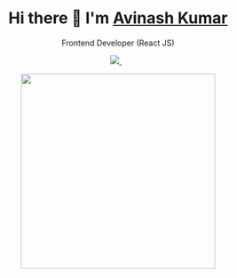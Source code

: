  <h1 align='center'>
  Hi there 👋  I'm   <a href="https://github.com/itHurtsMe2HurtU" target="_blank">
  Avinash Kumar</a>
</h1>

<p align='center'>
  Frontend Developer (React JS)
</p>

<p align='center'>
  <a href="https://www.linkedin.com/in/avinash-kumar-8047a7235/" target="_blank">
    <img src="https://img.shields.io/badge/linkedin-%230077B5.svg?&style=for-the-badge&logo=linkedin&logoColor=white" />
  </a>&nbsp;&nbsp;
</p>

<p align='center'>
  <a href="#"><img src="https://github-readme-stats.vercel.app/api?username=itHurtsMe2HurtU&show_icons=true&count_private=true&theme=dark" width="350"></a>
<!--   <a href="#"><img src="https://github-readme-stats.vercel.app/api/top-langs/?username=itHurtsMe2HurtU&theme=light&hide_langs_below=1" width="200"></a> -->
</p>
